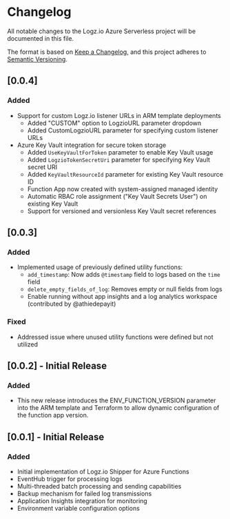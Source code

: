 # Changelog

All notable changes to the Logz.io Azure Serverless project will be documented in this file.

The format is based on [Keep a Changelog](https://keepachangelog.com/en/1.0.0/),
and this project adheres to [Semantic Versioning](https://semver.org/spec/v2.0.0.html).

## [0.0.4]

### Added
- Support for custom Logz.io listener URLs in ARM template deployments
  - Added "CUSTOM" option to LogzioURL parameter dropdown
  - Added CustomLogzioURL parameter for specifying custom listener URLs
- Azure Key Vault integration for secure token storage
  - Added `UseKeyVaultForToken` parameter to enable Key Vault usage
  - Added `LogzioTokenSecretUri` parameter for specifying Key Vault secret URI
  - Added `KeyVaultResourceId` parameter for existing Key Vault resource ID
  - Function App now created with system-assigned managed identity
  - Automatic RBAC role assignment ("Key Vault Secrets User") on existing Key Vault
  - Support for versioned and versionless Key Vault secret references

## [0.0.3]

### Added
- Implemented usage of previously defined utility functions:
  - `add_timestamp`: Now adds `@timestamp` field to logs based on the `time` field
  - `delete_empty_fields_of_log`: Removes empty or null fields from logs
  - Enable running without app insights and a log analytics workspace (contributed by @athiedepayit)


### Fixed
- Addressed issue where unused utility functions were defined but not utilized

## [0.0.2] - Initial Release

### Added
- This new release introduces the ENV_FUNCTION_VERSION parameter into the ARM template and Terraform to allow dynamic configuration of the function app version.


## [0.0.1] - Initial Release

### Added
- Initial implementation of Logz.io Shipper for Azure Functions
- EventHub trigger for processing logs
- Multi-threaded batch processing and sending capabilities
- Backup mechanism for failed log transmissions
- Application Insights integration for monitoring
- Environment variable configuration options